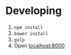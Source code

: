 # Developing
1. `npm install`
2. `bower install`
3. `gulp`
4. Open [localhost:8000](http://localhost:8000)